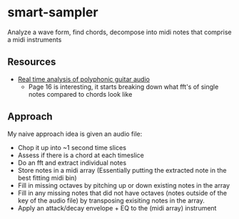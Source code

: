 # smart-sampler
Analyze a wave form, find chords, decompose into midi notes that comprise a midi instruments

## Resources
* [Real time analysis of polyphonic guitar audio](https://pdfs.semanticscholar.org/700f/9225c19eb485448533db82e1b74130f41fac.pdf)
  * Page 16 is interesting, it starts breaking down what fft's of single notes compared to chords look like
  
## Approach
My naive approach idea is given an audio file:
* Chop it up into ~1 second time slices
* Assess if there is a chord at each timeslice
* Do an fft and extract individual notes
* Store notes in a midi array (Essentially putting the extracted note in the best fitting midi bin)
* Fill in missing octaves by pitching up or down existing notes in the array
* Fill in any missing notes that did not have octaves (notes outside of the key of the audio file) by transposing 
exisiting notes in the array.
* Apply an attack/decay envelope + EQ to the (midi array) instrument
